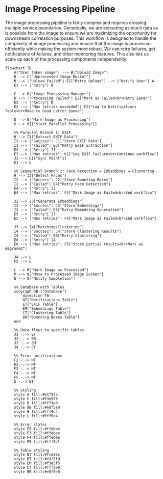 # Image Processing Pipeline

The image processing pipeline is fairly complex and requires crossing multiple service boundaries. Generically, we are extracting as much data as is possible from the image to ensure we are maximizing the opportunity for downstream correlation purposes. This workflow is designed to handle the complexity of image processing and ensure that the image is processed efficiently while making the system more robust. We can retry failures, get notifications of failures, and other monitoring features. This also lets us scale up each of the processing components independently.

```mermaid
flowchart TD
    A["User takes image"] --> B["Upload Image"]
    B --> C["Unprocessed Image Bucket"]
    B --> |"Upload Failed"| E1["Retry Upload"] --> |"Notify User"| A
    E1 --> |"Retry"| B
    
    C --> D["Image Processing Manager"]
    D --> |"Processing Failed"| E2["Mark as Failed<br>Retry Later"]
    E2 --> |"Retry"| D
    E2 --> |"Max retries exceeded"| F2["Log to Notifications Table<br>Move to Dead Letter Queue"]
    
    D --> G["Mark Image as Processing"]
    G --> H{{"Start Parallel Processing"}}
    
    %% Parallel Branch 1: EXIF
    H --> I1["Extract EXIF Data"]
    I1 --> |"Success"| J1["Store EXIF Data"]
    I1 --> |"Failed"| E3["Retry EXIF Extraction"]
    E3 --> |"Retry"| I1
    E3 --> |"Max retries"| K1["Log EXIF Failure<br>Continue workflow"]
    J1 --> L{{"Sync Point"}}
    K1 --> L
    
    %% Sequential Branch 2: Face Detection → Embeddings → Clustering
    H --> I2["Detect Faces"]
    I2 --> |"Success"| J2["Store Bounding Boxes"]
    I2 --> |"Failed"| E4["Retry Face Detection"]
    E4 --> |"Retry"| I2
    E4 --> |"Max retries"| F3["Mark Image as Failed<br>End workflow"]
    
    J2 --> I3["Generate Embeddings"]
    I3 --> |"Success"| J3["Store Embeddings"]
    I3 --> |"Failed"| E5["Retry Embedding Generation"]
    E5 --> |"Retry"| I3
    E5 --> |"Max retries"| F4["Mark Image as Failed<br>End workflow"]
    
    J3 --> I4["Matching/Clustering"]
    I4 --> |"Success"| J4["Store Clustering Results"]
    I4 --> |"Failed"| E6["Retry Clustering"]
    E6 --> |"Retry"| I4
    E6 --> |"Max retries"| F5["Store partial results<br>Mark as degraded"]
    
    J4 --> L
    F5 --> L
    
    L --> M["Mark Image as Processed"]
    M --> N["Move to Processed Image Bucket"]
    N --> O["Notify Completion"]
    
    %% Database with Tables
    subgraph DB ["Database"]
        direction TB
        NT["Notifications Table"]
        ET["EXIF Table"] 
        EM["Embeddings Table"]
        CT["Clustering Table"]
        BB["Bounding Boxes Table"]
    end
    
    %% Data flows to specific tables
    J1 -.-> ET
    J2 -.-> BB
    J3 -.-> EM
    J4 -.-> CT
    
    %% Error notifications
    F2 -.-> NT
    K1 -.-> NT
    F3 -.-> NT
    F4 -.-> NT
    F5 -.-> NT
    O -.-> NT
    
    %% Styling
    style A fill:#e1f5fe
    style C fill:#f3e5f5
    style D fill:#fff3e0
    style DB fill:#e8f5e8
    style H fill:#fff9c4
    style L fill:#fff9c4
    
    %% Error states
    style F2 fill:#ffebee
    style F3 fill:#ffebee
    style F4 fill:#ffebee
    style F5 fill:#fff8e1
    
    %% Table styling
    style NT fill:#fce4ec
    style ET fill:#e3f2fd
    style EM fill:#f3e5f5
    style CT fill:#fff3e0
    style BB fill:#e8f5e8
```
